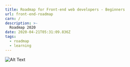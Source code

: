 ```yaml
---
title: Roadmap for Front-end web developers - Beginners
url: front-end-roadmap
carn: /
description: >-
  Roadmap 2020
date: 2020-04-21T05:31:09.836Z
tags:
  - roadmap
  - learning
---
```

![Alt Text](https://dev-to-uploads.s3.amazonaws.com/i/pld4y1m9nh6y62cprkg8.png)

